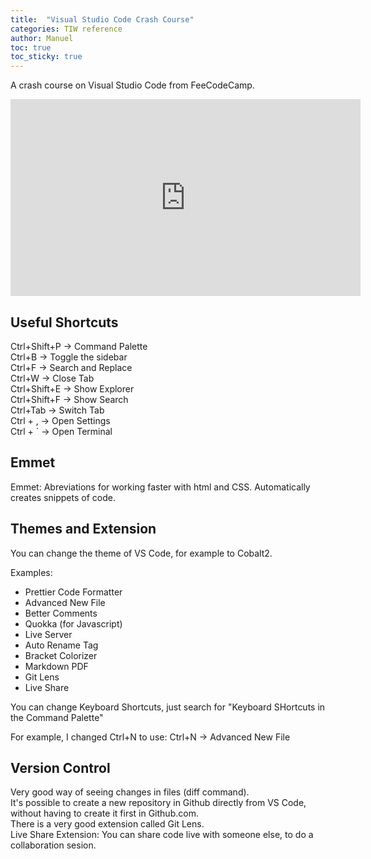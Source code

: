 ```yaml
---
title:  "Visual Studio Code Crash Course"
categories: TIW reference
author: Manuel
toc: true
toc_sticky: true
---
```


A crash course on Visual Studio Code from FeeCodeCamp.

<iframe width="560" height="315" src="https://www.youtube.com/embed/WPqXP_kLzpo" frameborder="0" allow="accelerometer; autoplay; clipboard-write; encrypted-media; gyroscope; picture-in-picture" allowfullscreen></iframe>

## Useful Shortcuts

Ctrl+Shift+P    -> Command Palette  
Ctrl+B          -> Toggle the sidebar  
Ctrl+F          -> Search and Replace  
Ctrl+W          -> Close Tab  
Ctrl+Shift+E    -> Show Explorer  
Ctrl+Shift+F    -> Show Search  
Ctrl+Tab        -> Switch Tab  
Ctrl + ,        -> Open Settings  
Ctrl + `        -> Open Terminal

## Emmet

Emmet: Abreviations for working faster with html and CSS.
Automatically creates snippets of code.

## Themes and Extension

You can change the theme of VS Code, for example to Cobalt2.

Examples:

- Prettier Code Formatter
- Advanced New File
- Better Comments
- Quokka (for Javascript)
- Live Server
- Auto Rename Tag
- Bracket Colorizer
- Markdown PDF
- Git Lens
- Live Share

You can change Keyboard Shortcuts, just search for "Keyboard SHortcuts in the Command Palette"

For example, I changed Ctrl+N to use:
Ctrl+N          -> Advanced New File

## Version Control

Very good way of seeing changes in files (diff command).  
It's possible to create a new repository in Github directly from VS Code, without having to create it first in Github.com.  
There is a very good extension called Git Lens.  
Live Share Extension: You can share code live with someone else, to do a collaboration sesion.
